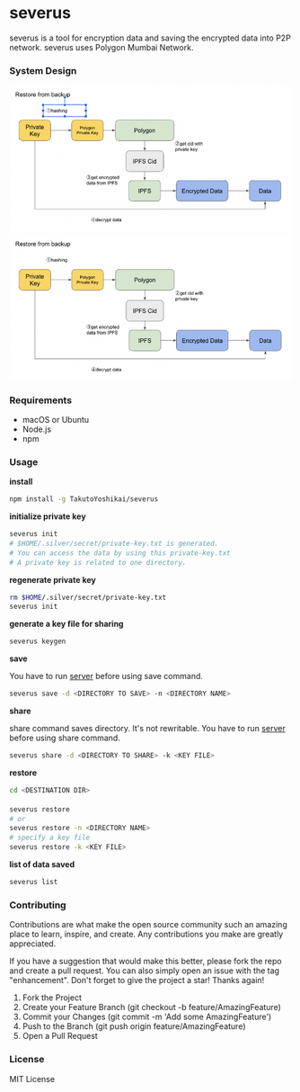 # severus
severus is a tool for encryption data and saving the encrypted data into P2P network. severus uses Polygon Mumbai Network.

### System Design
<img src="./backup.png">
<img src="./restore.png">

### Requirements
* macOS or Ubuntu
* Node.js
* npm

### Usage
**install**
```bash
npm install -g TakutoYoshikai/severus
```

**initialize private key**
```bash
severus init
# $HOME/.silver/secret/private-key.txt is generated. 
# You can access the data by using this private-key.txt
# A private key is related to one directory.
```

**regenerate private key**
```bash
rm $HOME/.silver/secret/private-key.txt
severus init
```

**generate a key file for sharing**
```bash
severus keygen
```

**save**

You have to run [server](https://github.com/TakutoYoshikai/severus-server) before using save command.

```bash
severus save -d <DIRECTORY TO SAVE> -n <DIRECTORY NAME>
```

**share**

share command saves directory. It's not rewritable.
You have to run [server](https://github.com/TakutoYoshikai/severus-server) before using share command.

```bash
severus share -d <DIRECTORY TO SHARE> -k <KEY FILE>
```

**restore**
```bash
cd <DESTINATION DIR>

severus restore
# or 
severus restore -n <DIRECTORY NAME>
# specify a key file
severus restore -k <KEY FILE>
```

**list of data saved**
```bash
severus list
```

### Contributing

Contributions are what make the open source community such an amazing place to learn, inspire, and create. Any contributions you make are greatly appreciated.

If you have a suggestion that would make this better, please fork the repo and create a pull request. You can also simply open an issue with the tag "enhancement". Don't forget to give the project a star! Thanks again!

1. Fork the Project
2. Create your Feature Branch (git checkout -b feature/AmazingFeature)
3. Commit your Changes (git commit -m 'Add some AmazingFeature')
4. Push to the Branch (git push origin feature/AmazingFeature)
5. Open a Pull Request

### License
MIT License
